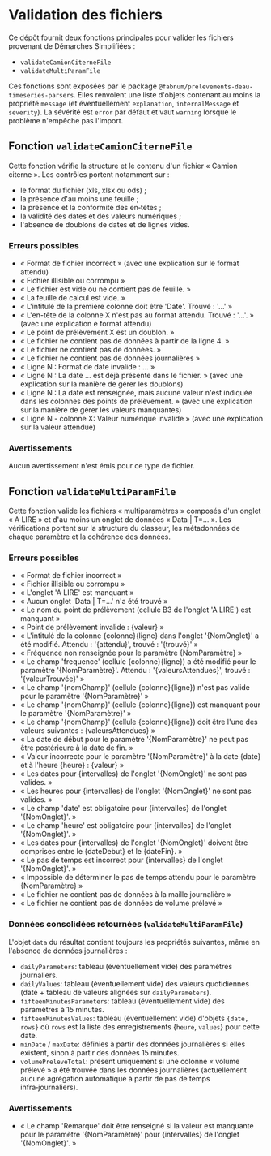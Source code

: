 # Validation des fichiers

Ce dépôt fournit deux fonctions principales pour valider les fichiers provenant de Démarches Simplifiées :

- `validateCamionCiterneFile`
- `validateMultiParamFile`

Ces fonctions sont exposées par le package `@fabnum/prelevements-deau-timeseries-parsers`. Elles renvoient une liste d'objets contenant au moins la propriété `message` (et éventuellement `explanation`, `internalMessage` et `severity`). La sévérité est `error` par défaut et vaut `warning` lorsque le problème n'empêche pas l'import.

## Fonction `validateCamionCiterneFile`

Cette fonction vérifie la structure et le contenu d'un fichier « Camion citerne ». Les contrôles portent notamment sur :

- le format du fichier (xls, xlsx ou ods) ;
- la présence d'au moins une feuille ;
- la présence et la conformité des en‑têtes ;
- la validité des dates et des valeurs numériques ;
- l'absence de doublons de dates et de lignes vides.

### Erreurs possibles

- « Format de fichier incorrect » (avec une explication sur le format attendu)
- « Fichier illisible ou corrompu »
- « Le fichier est vide ou ne contient pas de feuille. »
- « La feuille de calcul est vide. »
- « L'intitulé de la première colonne doit être 'Date'. Trouvé : '...' »
- « L'en-tête de la colonne X n'est pas au format attendu. Trouvé : '...'. » (avec une explication e format attendu)
- « Le point de prélèvement X est un doublon. »
- « Le fichier ne contient pas de données à partir de la ligne 4. »
- « Le fichier ne contient pas de données. »
- « Le fichier ne contient pas de données journalières »
- « Ligne N : Format de date invalide : ... »
- « Ligne N : La date ... est déjà présente dans le fichier. » (avec une explication sur la manière de gérer les doublons)
- « Ligne N : La date est renseignée, mais aucune valeur n'est indiquée dans les colonnes des points de prélèvement. » (avec une explication sur la manière de gérer les valeurs manquantes)
- « Ligne N - colonne X: Valeur numérique invalide » (avec une explication sur la valeur attendue) 

### Avertissements

Aucun avertissement n'est émis pour ce type de fichier.

## Fonction `validateMultiParamFile`

Cette fonction valide les fichiers « multiparamètres » composés d'un onglet « A LIRE » et d'au moins un onglet de données « Data | T=… ». Les vérifications portent sur la structure du classeur, les métadonnées de chaque paramètre et la cohérence des données.

### Erreurs possibles

- « Format de fichier incorrect »
- « Fichier illisible ou corrompu »
- « L'onglet 'A LIRE' est manquant »
- « Aucun onglet 'Data | T=…' n'a été trouvé »
- « Le nom du point de prélèvement (cellule B3 de l'onglet 'A LIRE') est manquant »
- « Point de prélèvement invalide : {valeur} »
- « L'intitulé de la colonne {colonne}{ligne} dans l'onglet '{NomOnglet}' a été modifié. Attendu : '{attendu}', trouvé : '{trouvé}' »
- « Fréquence non renseignée pour le paramètre {NomParamètre} »
- « Le champ 'frequence' (cellule {colonne}{ligne}) a été modifié pour le paramètre '{NomParamètre}'. Attendu : '{valeursAttendues}', trouvé : '{valeurTrouvée}' »
- « Le champ '{nomChamp}' (cellule {colonne}{ligne}) n'est pas valide pour le paramètre '{NomParamètre}' »
- « Le champ '{nomChamp}' (cellule {colonne}{ligne}) est manquant pour le paramètre '{NomParamètre}' »
- « Le champ '{nomChamp}' (cellule {colonne}{ligne}) doit être l'une des valeurs suivantes : {valeursAttendues} »
- « La date de début pour le paramètre '{NomParamètre}' ne peut pas être postérieure à la date de fin. »
- « Valeur incorrecte pour le paramètre '{NomParamètre}' à la date {date} et à l'heure {heure} : {valeur} »
- « Les dates pour {intervalles} de l'onglet '{NomOnglet}' ne sont pas valides. »
- « Les heures pour {intervalles} de l'onglet '{NomOnglet}' ne sont pas valides. »
- « Le champ 'date' est obligatoire pour {intervalles} de l'onglet '{NomOnglet}'. »
- « Le champ 'heure' est obligatoire pour {intervalles} de l'onglet '{NomOnglet}'. »
- « Les dates pour {intervalles} de l'onglet '{NomOnglet}' doivent être comprises entre le {dateDebut} et le {dateFin}. »
- « Le pas de temps est incorrect pour {intervalles} de l'onglet '{NomOnglet}'. »
- « Impossible de déterminer le pas de temps attendu pour le paramètre {NomParamètre} »
- « Le fichier ne contient pas de données à la maille journalière »
- « Le fichier ne contient pas de données de volume prélevé »

### Données consolidées retournées (`validateMultiParamFile`)

L'objet `data` du résultat contient toujours les propriétés suivantes, même en l'absence de données journalières :

- `dailyParameters`: tableau (éventuellement vide) des paramètres journaliers.
- `dailyValues`: tableau (éventuellement vide) des valeurs quotidiennes (date + tableau de valeurs alignées sur `dailyParameters`).
- `fifteenMinutesParameters`: tableau (éventuellement vide) des paramètres à 15 minutes.
- `fifteenMinutesValues`: tableau (éventuellement vide) d'objets `{date, rows}` où `rows` est la liste des enregistrements {`heure`, `values`} pour cette date.
- `minDate` / `maxDate`: définies à partir des données journalières si elles existent, sinon à partir des données 15 minutes.
- `volumePreleveTotal`: présent uniquement si une colonne « volume prélevé » a été trouvée dans les données journalières (actuellement aucune agrégation automatique à partir de pas de temps infra‑journaliers).

### Avertissements

- « Le champ 'Remarque' doit être renseigné si la valeur est manquante pour le paramètre '{NomParamètre}' pour {intervalles} de l'onglet '{NomOnglet}'. »
